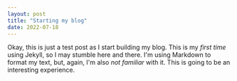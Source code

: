 ```yaml
---
layout: post
title: "Starting my blog"
date: 2022-07-18
---
```


Okay, this is just a test post as I start building my blog. This is my *first time* using Jekyll, so I may stumble here and there. I'm using Markdown to format my text, but, again, I'm also *not familiar* with it. This is going to be an interesting experience.
